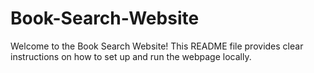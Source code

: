 # Book-Search-Website
Welcome to the Book Search Website! This README file provides clear instructions on how to set up and run the webpage locally.
